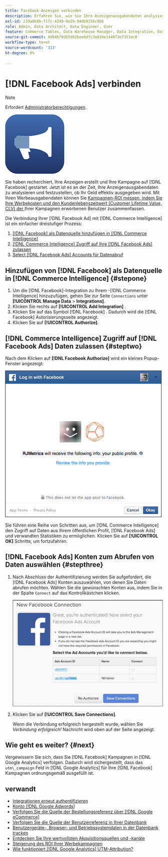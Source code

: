```yaml
---
title: Facebook-Anzeigen verbinden
description: Erfahren Sie, wie Sie Ihre Anzeigenausgabendaten analysieren und feststellen können, ob Ihr Geld effektiv ausgegeben wird.
exl-id: 219a868b-f17c-4299-9e29-94db9156c9b6
role: Admin, Data Architect, Data Engineer, User
feature: Commerce Tables, Data Warehouse Manager, Data Integration, Data Import/Export
source-git-commit: 4d04b79d55d02bee6dfc3a810e144073e7353ec0
workflow-type: tm+mt
source-wordcount: '313'
ht-degree: 0%

---
```


# [!DNL Facebook Ads] verbinden

>[!NOTE]
>
>Erfordert [Administratorberechtigungen](../../../administrator/user-management/user-management.md).

![Facebook Ads-Logo](../../../assets/facebook-ads-logo.png)

Sie haben recherchiert, Ihre Anzeigen erstellt und Ihre Kampagne auf [!DNL Facebook] gestartet. Jetzt ist es an der Zeit, Ihre Anzeigenausgabendaten zu analysieren und festzustellen, ob Ihr Geld effektiv ausgegeben wird. Mit Ihren Werbeausgabendaten können Sie [Kampagnen-ROI messen, indem Sie Ihre Werbekosten und den Kundenlebenszeitwert (Customer Lifetime Value, CLV) der ](../../../data-analyst/analysis/roi-ad-camp.md) Ihrer Kampagnen erworbenen Benutzer zusammenfassen.

Die Verbindung Ihrer [!DNL Facebook Ad] mit [!DNL Commerce Intelligence] ist ein einfacher dreistufiger Prozess:

1. [ [!DNL Facebook]  als Datenquelle hinzufügen in [!DNL Commerce Intelligence]](#stepone)
1. [ [!DNL Commerce Intelligence]  Zugriff auf Ihre  [!DNL Facebook Ads]  zulassen](#steptwo)
1. [Select [!DNL Facebook Ads] Accounts für Datenabruf](#stepthree)

## Hinzufügen von [!DNL Facebook] als Datenquelle in [!DNL Commerce Intelligence] {#stepone}

1. Um die [!DNL Facebook]-Integration zu Ihrem -[!DNL Commerce Intelligence] hinzuzufügen, gehen Sie zur Seite `Connections` unter **[!UICONTROL Manage Data** > **Integrations]**.
1. Klicken Sie rechts auf **[!UICONTROL Add Integration]** .
1. Klicken Sie auf das Symbol [!DNL Facebook] . Dadurch wird die [!DNL Facebook] Autorisierungsseite angezeigt.
1. Klicken Sie auf **[!UICONTROL Authorize]**.

## [!DNL Commerce Intelligence] Zugriff auf [!DNL Facebook Ads] Daten zulassen {#steptwo}

Nach dem Klicken auf **[!DNL Facebook Authorize]** wird ein kleines Popup-Fenster angezeigt:

![Dialogfeld für Facebook-Zugriffsberechtigungen für Commerce Intelligence](../../../assets/Facebook_Access_Popup.png)

Sie führen eine Reihe von Schritten aus, um [!DNL Commerce Intelligence] den Zugriff auf Daten aus Ihrem öffentlichen Profil, [!DNL Facebook Ads] und verwandten Statistiken zu ermöglichen. Klicken Sie auf **[!UICONTROL OK]** Schritte, um fortzufahren.

## [!DNL Facebook Ads] Konten zum Abrufen von Daten auswählen {#stepthree}

1. Nach Abschluss der Authentifizierung werden Sie aufgefordert, die [!DNL Facebook Ads] Konten auszuwählen, von denen Sie Daten abrufen möchten. Wählen Sie die gewünschten Konten aus, indem Sie in der Spalte `Connect` auf das Kontrollkästchen klicken.

   ![Benutzeroberfläche zur Auswahl von Facebook-Werbekonten](../../../assets/Facebook_Ad_Accounts.png)

1. Klicken Sie auf **[!UICONTROL Save Connections]**.

   Wenn die Verbindung erfolgreich hergestellt wurde, wählen Sie *Verbindung erfolgreich!* Nachricht wird oben auf der Seite angezeigt.

## Wie geht es weiter? {#next}

Vergewissern Sie sich, dass Sie [!DNL Facebook] Kampagnen in [!DNL Google Analytics] verfolgen. Dadurch wird sichergestellt, dass das `utm\_campaign` Feld in [!DNL Google Analytics] für Ihre [!DNL Facebook] Kampagnen ordnungsgemäß ausgefüllt ist.

## verwandt

* [Integrationen erneut authentifizieren](https://experienceleague.adobe.com/docs/commerce-knowledge-base/kb/how-to/mbi-reauthenticating-integrations.html)
* [Konto  [!DNL Google Adwords] ](../integrations/google-ecommerce.md)
* [Verfolgen Sie die Quelle der Bestellungsreferenz über [!DNL Google eCommerce]](../integrations/google-ecommerce.md)
* [Verfolgen Sie die Quelle der Benutzerreferenz in Ihrer Datenbank](../../analysis/google-track-user-acq.md)
* [Benutzergeräte-, Browser- und Betriebssystemdaten in der Datenbank tracken](../../analysis/track-usr-dev-browser.md)
* [Entdecken Sie Ihre wertvollsten Akquisitionsquellen und -kanäle](../../analysis/most-value-source-channel.md)
* [Steigerung des ROI Ihrer Werbekampagnen](../../analysis/roi-ad-camp.md)
* [Wie funktioniert  [!DNL Google Analytics]  UTM-Attribution?](../../analysis/utm-attributes.md)
